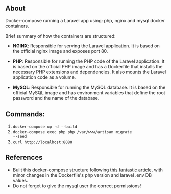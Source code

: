 ## About
Docker-compose running a Laravel app using: php, nginx and mysql docker containers. 
<br/>

Brief summary of how the containers are structured:

* <strong>NGINX</strong>: Responsible for serving the Laravel application. It is based on the official nginx image and exposes port 80.

* <strong>PHP</strong>: Responsible for running the PHP code of the Laravel application. It is based on the official PHP image and has a Dockerfile that installs the necessary PHP extensions and dependencies. It also mounts the Laravel application code as a volume.

* <strong>MySQL</strong>: Responsible for running the MySQL database. It is based on the official MySQL image and has environment variables that define the root password and the name of the database.

## Commands: 
1. <code>docker-compose up -d --build</code>
2. <code>docker-compose exec php php /var/www/artisan migrate --seed</code>
3. <code>curl http://localhost:8080</code>

## References
* Built this docker-compose structure following <a href="https://dev.to/aschmelyun/the-beauty-of-docker-for-local-laravel-development-13c0">this fantastic article</a>, with minor changes in the Dockerfile's php version and laravel .env DB values.
* Do not forget to give the mysql user the correct permissions!
